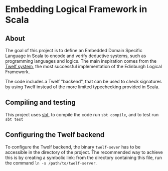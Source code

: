 # Embedding Logical Framework in Scala

## About

The goal of this project is to define an Embedded Domain Specific Language in
Scala to encode and verify deductive systems, such as programming languages
and logics. The main inspiration comes from the [Twelf
system](http://http://twelf.org/wiki/Main_Page), the most successful
implementation of the Edinburgh Logical Framework.

The code includes a Twelf "backend", that can be used to check signatures by
using Twelf instead of the more limited typechecking provided in Scala.


## Compiling and testing

This project uses [sbt](http://www.scala-sbt.org/), to compile the code run
`sbt compile`, and to test run `sbt test`


## Configuring the Twelf backend

To configure the Twelf backend, the binary `twelf-sever` has to be accessible
in the directory of the project. The recommended way to achieve this is by
creating a symbolic link: from the directory containing this file, run the
command `ln -s /path/to/twelf-server`.

